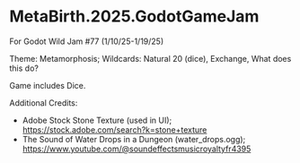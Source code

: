 # MetaBirth.2025.GodotGameJam

For Godot Wild Jam #77 (1/10/25-1/19/25)

Theme: Metamorphosis; Wildcards: Natural 20 (dice), Exchange, What does this do?

Game includes Dice.


Additional Credits:
- Adobe Stock Stone Texture (used in UI); https://stock.adobe.com/search?k=stone+texture
- The Sound of Water Drops in a Dungeon (water_drops.ogg); https://www.youtube.com/@soundeffectsmusicroyaltyfr4395
